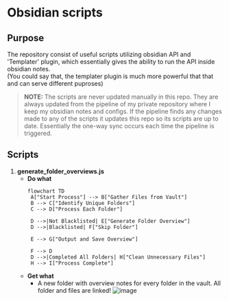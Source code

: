 # Obsidian scripts

## Purpose

The repository consist of useful scripts utilizing obsidian API and 'Templater' plugin, which essentially gives the ability to run the API inside obsidian notes.  
(You could say that, the templater plugin is much more powerful that that and can serve different puproses)

> **NOTE:** The scripts are never updated manually in this repo. They are always updated from the pipeline of my private repository where I keep my obsidian notes and configs. If the pipeline finds any changes made to any of the scripts it updates this repo so its scripts are up to date. Essentially the one-way sync occurs each time the pipeline is triggered.

## Scripts

1. **generate_folder_overviews.js**
   - **Do what**
     ```mermaid
     flowchart TD
      A["Start Process"] --> B["Gather Files from Vault"]
      B --> C["Identify Unique Folders"]
      C --> D["Process Each Folder"]
  
      D -->|Not Blacklisted| E["Generate Folder Overview"]
      D -->|Blacklisted| F["Skip Folder"]
  
      E --> G["Output and Save Overview"]
  
      F --> D    
      D -->|Completed All Folders| H["Clean Unnecessary Files"]
      H --> I["Process Complete"]

     ```
   - **Get what**
     - A new folder with overview notes for every folder in the vault. All folder and files are linked!
       ![image](https://github.com/user-attachments/assets/29c89909-afa8-4736-adb5-381a545e4367)
